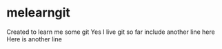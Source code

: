# melearngit
Created to learn me some git
Yes I live git so far
include another line here
Here is another line